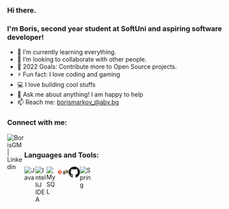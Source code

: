 ### Hi there.

### I'm Boris, second year student at SoftUni and aspiring software developer!


- 🌱 I’m currently learning everything. 
- 👯 I’m looking to collaborate with other people.
- 🥅 2022 Goals: Contribute more to Open Source projects.
- ⚡ Fun fact: I love coding and gaming
- 💻 I love building cool stuffs
- 💬 Ask me about anything! I am happy to help
- 📫 Reach me: borismarkov_@abv.bg





### Connect with me:


[<img align="left" alt="BorisGM | Linkedin" width="40px" src="https://upload.wikimedia.org/wikipedia/commons/e/e9/Linkedin_icon.svg" />][linkedin]

<br />

### Languages and Tools:

<img align="left" alt="Java" width="26px" src="https://upload.wikimedia.org/wikipedia/en/thumb/3/30/Java_programming_language_logo.svg/300px-Java_programming_language_logo.svg.png" />
<img align="left" alt="IntelliJ IDEA" width="26px" src="https://upload.wikimedia.org/wikipedia/commons/9/9c/IntelliJ_IDEA_Icon.svg" />
<img align="left" alt="MySQL" width="26px" src="https://wikitech-static.wikimedia.org/w/images/wikitech/8/8e/Mysql_logo.png" />
<img align="left" alt="Git" width="26px" src="https://raw.githubusercontent.com/github/explore/80688e429a7d4ef2fca1e82350fe8e3517d3494d/topics/git/git.png" />
<img align="left" alt="GitHub" width="26px" src="https://raw.githubusercontent.com/github/explore/78df643247d429f6cc873026c0622819ad797942/topics/github/github.png" />
<img align="left" alt="Spring" width="26px" src="https://pbs.twimg.com/profile_images/1235868806079057921/fTL08u_H_400x400.png"/>



[linkedin]:https://www.linkedin.com/in/boris-markov-02a7a7224/


